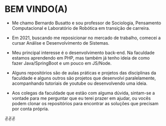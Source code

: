 # BEM VINDO(A)



- Me chamo Bernardo Busatto e sou professor de Sociologia, Pensamento Computacional e Laboratório de Robótica em transição de carreira.  
- Em 2021, buscando me reposicionar no mercado de trabalho, comecei a cursar Análise e Desenvolvimento de Sistemas.
- Meu principal interesse é o desenvolvimento back-end. Na faculdade estamos aprendendo em PHP, mas também já tenho ideia de como fazer Java/SpringBoot e um pouco em JS/Node.

- Alguns repositórios são de aulas práticas e projetos das disciplinas da faculdade e alguns outros são projetos que desenvolvi paralelamente, acompanhando tutoriais de youtube ou desenvolvendo uma ideia.

- Aos colegas da faculdade que estão com alguma dúvida, sintam-se a vontade para me perguntar que eu terei prazer em ajudar, ou vocês podem clonar os repositórios para encontrar as soluções que precisam por conta própria. 

:v::v::v:




<!---
berbusatto/berbusatto is a ✨ special ✨ repository because its `README.md` (this file) appears on your GitHub profile.
You can click the Preview link to take a look at your changes.
--->
